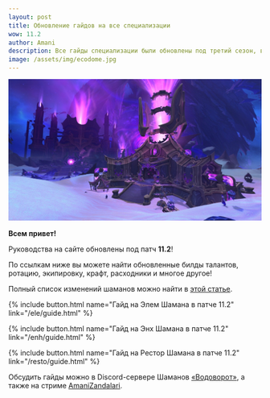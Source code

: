```yaml
---    
layout: post
title: Обновление гайдов на все специализации
wow: 11.2
author: Amani
description: Все гайды специализации были обновлены под третий сезон, включая билды талантов, ротацию, экипировку, крафт, расходники и многое другое.
image: /assets/img/ecodome.jpg
---
```


<p align="center">
    <img src="/assets/img/ecodome.jpg"> 
</p>

**Всем привет!**

Руководства на сайте обновлены под патч **11.2**!

По ссылкам ниже вы можете найти обновленные билды талантов, ротацию, экипировку, крафт, расходники и многое другое!

Полный список изменений шаманов можно найти в [этой статье](https://stormkeeper.ru/info/tww112.html).

<p></p>

{% include button.html name="Гайд на Элем Шамана в патче 11.2" link="/ele/guide.html" %}  

<p></p>

{% include button.html name="Гайд на Энх Шамана в патче 11.2" link="/enh/guide.html" %}  

<p></p>


{% include button.html name="Гайд на Рестор Шамана в патче 11.2" link="/resto/guide.html" %}  

<p></p>

Обсудить гайды можно в Discord-сервере Шаманов [«Водоворот»](https://discord.gg/vodovorot), а также на стриме [AmaniZandalari](https://www.twitch.tv/amanizandalari).
